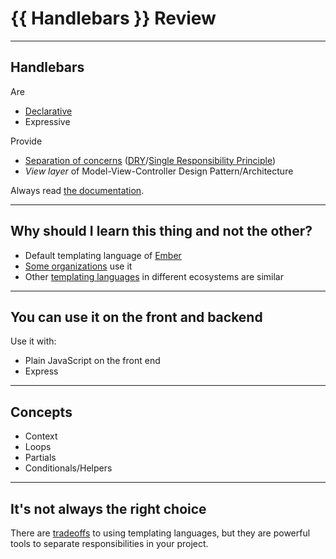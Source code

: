 # {{ Handlebars }} Review

---
## Handlebars

Are

- [Declarative](https://en.wikipedia.org/wiki/Declarative_programming)
- Expressive

Provide

- [Separation of concerns](https://en.wikipedia.org/wiki/Separation_of_concerns) ([DRY](https://en.wikipedia.org/wiki/Don%27t_repeat_yourself)/[Single Responsibility Principle](https://en.wikipedia.org/wiki/Single_responsibility_principle))
- *View layer* of Model-View-Controller Design Pattern/Architecture


Always read [the documentation](https://handlebarsjs.com/).

---

## Why should I learn this thing and not the other?

- Default templating language of [Ember](https://www.emberjs.com/)
- [Some organizations](https://stackshare.io/) use it
- Other [templating languages](https://twig.symfony.com) in different ecosystems are similar

--- 
## You can use it on the front and backend

Use it with:
- Plain JavaScript on the front end
- Express

---

## Concepts

- Context
- Loops
- Partials
- Conditionals/Helpers

---

## It's not always the right choice
There are [tradeoffs](https://www.youtube.com/watch?v=EmGfdlixQHo) to using templating languages, but they are powerful tools to separate responsibilities in your project.
